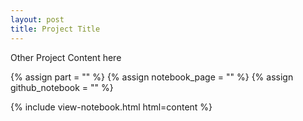 ```yaml
---
layout: post
title: Project Title
---
```


Other Project Content here

{% assign part = "" %}
{% assign notebook_page = "" %}
{% assign github_notebook = "" %}

{% include view-notebook.html html=content %}